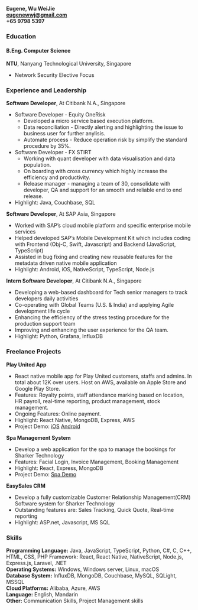 **Eugene, Wu WeiJie**  
**eugenewwj@gmail.com**  
**+65 9798 5397**  

### Education
#### B.Eng. Computer Science
**NTU**, Nanyang Technological University, Singapore
- Network Security Elective Focus

### Experience and Leadership
**Software Developer**, At Citibank N.A., Singapore
- Software Developer - Equity OneRisk
    - Developed a micro service based execution platform.
    - Data reconciliation - Directly alerting and highlighting the issue to business user for further anylisis.
    - Automate process - Reduce operation risk by simplify the standard procedure by 35%.
- Software Developer - FX STIRT
    - Working with quant developer with data visualisation and data population.
    - On boarding with cross currency which highly increase the efficiency and productivity.
    - Release manager - managing a team of 30, consolidate with developer, QA and support for an smooth and reliable end to end release.
- Highlight: Java, Couchbase, SQL

**Software Developer**, At SAP Asia, Singapore
- Worked with SAP’s cloud mobile platform and specific enterprise mobile services
- Helped developed SAP’s Mobile Development Kit which includes coding with Frontend (Obj-C, Swift, Javascript) and Backend (JavaScript, TypeScript)
- Assisted in bug fixing and creating new reusable features for the metadata driven native mobile application
- Highlight: Android, iOS, NativeScript, TypeScript, Node.js

**Intern Software Developer**, At Citibank N.A., Singapore
- Developing a web-based dashboard for Tech senior managers to track developers daily activities
- Co-operating with Global Teams (U.S. & India) and applying Agile development life cycle
- Enhancing the efficiency of the stress testing procedure for the production support team
- Improving and enhancing the user experience for the QA team.
- Highlight: Python, Grafana, InfluxDB

### Freelance Projects
**Play United App**
- React native mobile app for Play United customers, staffs and admins. In total about 12K over users. Host on AWS, available on Apple Store and Google Play Store.
- Features: Royalty points, staff attendance marking based on location, HR payroll, real-time reporting, product management, stock management.
- Ongoing Features: Online payment.
- Highlight: React Native, MongoDB, Express, AWS
- Project Demo: [iOS](https://apps.apple.com/sg/app/play-united/id1481755560) [Android](https://play.google.com/store/apps/details?id=com.playunited.memberapp)

**Spa Management System**
- Develop a web application for the spa to manage the bookings for Sharker Technology
- Features: Facial Login, Invoice Management, Booking Management
- Highlight: React, Express, MongoDB
- Project Demo: [Spa Demo](https://daneaz.github.io/spa)

**EasySales CRM**
- Develop a fully customizable Customer Relationship Management(CRM) Software system for Sharker Technology
- Outstanding features are: Sales Tracking, Quick Quote, Real-time reporting
- Highlight: ASP.net, Javascript, MS SQL

### Skills
**Programming Language:** Java, JavaScript, TypeScript, Python, C#, C, C++, HTML, CSS, PHP Framework: React, React Native, NativeScript, Node.js, Express.js, Laravel, .NET  
**Operating Systems:** Windows, Windows server, Linux, macOS  
**Database System:** InfluxDB, MongoDB, Couchbase, MySQL, SQLight, MSSQL  
**Cloud Platforms:** Alibaba, Azure, AWS  
**Language:** English, Mandarin  
**Other:** Communication Skills, Project Management skills  
